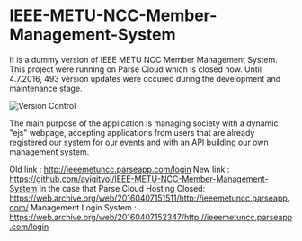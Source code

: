# IEEE-METU-NCC-Member-Management-System

It is a dummy version of IEEE METU NCC Member Management System. This project were running on Parse Cloud which is closed now.
Until 4.7.2016, 493 version updates were occured during the development and maintenance stage.

![Version Control](http://image.prntscr.com/image/5c36d49bfc674651a7331d9a49865bcc.jpg)

The main purpose of the application is managing society with a dynamic "ejs" webpage, accepting applications from users that are already registered our system for our events and with an API building our own management system.

Old link : http://ieeemetuncc.parseapp.com/login
New link : https://github.com/ayigityol/IEEE-METU-NCC-Member-Management-System
In the case that Parse Cloud Hosting Closed: https://web.archive.org/web/20160407151511/http://ieeemetuncc.parseapp.com/
Management Login System : https://web.archive.org/web/20160407152347/http://ieeemetuncc.parseapp.com/login
